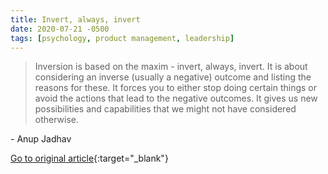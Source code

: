 ```yaml
---
title: Invert, always, invert
date: 2020-07-21 -0500
tags: [psychology, product management, leadership]
---
```


> Inversion is based on the maxim - invert, always, invert. It is about considering an inverse (usually a negative) outcome and listing the reasons for these. It forces you to either stop doing certain things or avoid the actions that lead to the negative outcomes. It gives us new possibilities and capabilities that we might not have considered otherwise.

\- Anup Jadhav

[Go to original article](https://www.anup.io/p/invert-always-invert?utm_source=pronouncedjerry&utm_medium=blog&utm_campaign=posts){:target="_blank"}